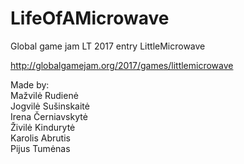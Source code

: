 # LifeOfAMicrowave

Global game jam LT 2017 entry LittleMicrowave

http://globalgamejam.org/2017/games/littlemicrowave

Made by:  
Mažvilė Rudienė  
Jogvilė Sušinskaitė  
Irena Černiavskytė  
Živilė Kindurytė  
Karolis Abrutis  
Pijus Tumėnas  

